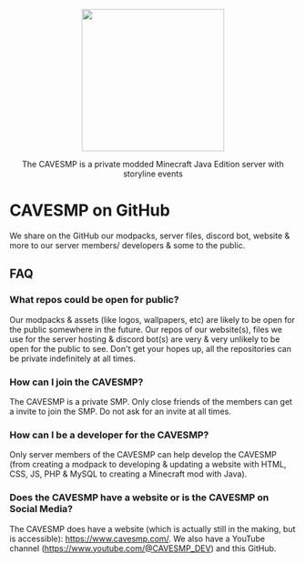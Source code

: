 <p align="center">
  <img 
    src="https://github.com/CAVESMP/cavesmp-website/blob/main/assets/album-art/build-songs-of-the-cavesmp.png"
    width="250px"
    height="250px"
  >
</p>
<p align="center">
  The CAVESMP is a private modded Minecraft Java Edition server with storyline events
</p>

# CAVESMP on GitHub
We share on the GitHub our modpacks, server files, discord bot, website & more to our server members/ developers & some to the public.

## FAQ
### What repos could be open for public?
Our modpacks & assets (like logos, wallpapers, etc) are likely to be open for the public somewhere in the future.
Our repos of our website(s), files we use for the server hosting & discord bot(s) are very & very unlikely to be open for the public to see.
Don't get your hopes up, all the repositories can be private indefinitely at all times.

### How can I join the CAVESMP?
The CAVESMP is a private SMP. Only close friends of the members can get a invite to join the SMP.
Do not ask for an invite at all times.

### How can I be a developer for the CAVESMP?
Only server members of the CAVESMP can help develop the CAVESMP (from creating a modpack to developing & updating a website with HTML, CSS, JS, PHP & MySQL to creating a Minecraft mod with Java).

### Does the CAVESMP have a website or is the CAVESMP on Social Media?
The CAVESMP does have a website (which is actually still in the making, but is accessible): https://www.cavesmp.com/.
We also have a YouTube channel (https://www.youtube.com/@CAVESMP_DEV) and this GitHub.
